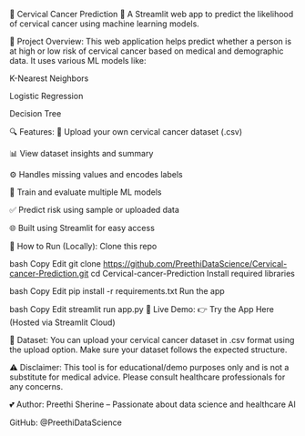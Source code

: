 🌸 Cervical Cancer Prediction 🧬
A Streamlit web app to predict the likelihood of cervical cancer using machine learning models.

📌 Project Overview:
This web application helps predict whether a person is at high or low risk of cervical cancer based on medical and demographic data. It uses various ML models like:

K-Nearest Neighbors

Logistic Regression

Decision Tree

🔍 Features:
📂 Upload your own cervical cancer dataset (.csv)

📊 View dataset insights and summary

⚙️ Handles missing values and encodes labels

🧠 Train and evaluate multiple ML models

✅ Predict risk using sample or uploaded data

🌐 Built using Streamlit for easy access

🚀 How to Run (Locally):
Clone this repo

bash
Copy
Edit
git clone https://github.com/PreethiDataScience/Cervical-cancer-Prediction.git
cd Cervical-cancer-Prediction
Install required libraries

bash
Copy
Edit
pip install -r requirements.txt
Run the app

bash
Copy
Edit
streamlit run app.py
🔗 Live Demo:
👉 Try the App Here
(Hosted via Streamlit Cloud)

📁 Dataset:
You can upload your cervical cancer dataset in .csv format using the upload option.
Make sure your dataset follows the expected structure.

⚠️ Disclaimer:
This tool is for educational/demo purposes only and is not a substitute for medical advice.
Please consult healthcare professionals for any concerns.

💕 Author:
Preethi Sherine – Passionate about data science and healthcare AI

GitHub: @PreethiDataScience
